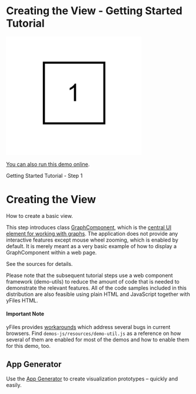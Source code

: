 # Creating the View - Getting Started Tutorial

<img src="../../resources/image/tutorial1step1.png" alt="demo-thumbnail" height="320"/>

[You can also run this demo online](https://live.yworks.com/demos/01-tutorial-getting-started/01-graphcomponent/index.html).

Getting Started Tutorial - Step 1

# Creating the View

How to create a basic view.

This step introduces class [GraphComponent](https://docs.yworks.com/yfileshtml/#/api/GraphComponent), which is the [central UI element for working with graphs](https://docs.yworks.com/yfileshtml/#/dguide/getting_started-application). The application does not provide any interactive features except mouse wheel zooming, which is enabled by default. It is merely meant as a very basic example of how to display a GraphComponent within a web page.

See the sources for details.

Please note that the subsequent tutorial steps use a web component framework (demo-utils) to reduce the amount of code that is needed to demonstrate the relevant features. All of the code samples included in this distribution are also feasible using plain HTML and JavaScript together with yFiles HTML.

#### Important Note

yFiles provides [workarounds](https://docs.yworks.com/yfileshtml/index.html#/kb/article/704/Browser_issues_and_included_workarounds) which address several bugs in current browsers. Find `demos-js/resources/demo-util.js` as a reference on how several of them are enabled for most of the demos and how to enable them for this demo, too.

## App Generator

Use the [App Generator](https://www.yworks.com/products/app-generator) to create visualization prototypes – quickly and easily.

